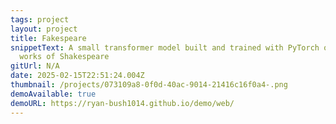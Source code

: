 ```yaml
---
tags: project
layout: project
title: Fakespeare
snippetText: A small transformer model built and trained with PyTorch on the
  works of Shakespeare
gitUrl: N/A
date: 2025-02-15T22:51:24.004Z
thumbnail: /projects/073109a8-0f0d-40ac-9014-21416c16f0a4-.png
demoAvailable: true
demoURL: https://ryan-bush1014.github.io/demo/web/
---
```

